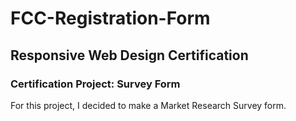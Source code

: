 # FCC-Registration-Form
## Responsive Web Design Certification
### Certification Project: Survey Form
For this project, I decided to make a Market Research Survey form.
